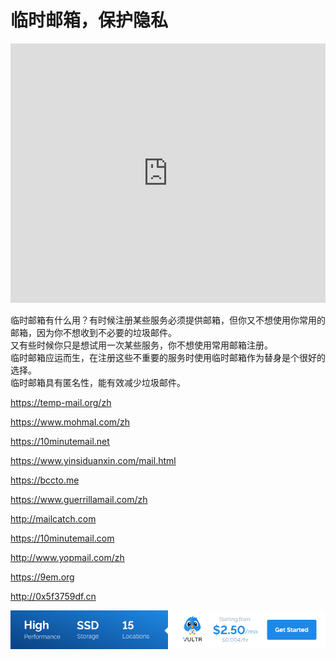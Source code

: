 # 临时邮箱，保护隐私

<iframe width="100%" height="415" src="https://www.youtube.com/embed/-NjfxbsmsUA" frameborder="0" allow="accelerometer; autoplay; encrypted-media; gyroscope; picture-in-picture" allowfullscreen></iframe>
<!-- <iframe width="100%" height="415" src="//player.bilibili.com/player.html?aid=882773020&bvid=BV1PK4y1k71W&cid=180090135&page=1" scrolling="no" border="0" frameborder="no" framespacing="0" allowfullscreen="true"> </iframe> -->

临时邮箱有什么用？有时候注册某些服务必须提供邮箱，但你又不想使用你常用的邮箱，因为你不想收到不必要的垃圾邮件。<br />
又有些时候你只是想试用一次某些服务，你不想使用常用邮箱注册。<br />
临时邮箱应运而生，在注册这些不重要的服务时使用临时邮箱作为替身是个很好的选择。<br />
临时邮箱具有匿名性，能有效减少垃圾邮件。

https://temp-mail.org/zh

https://www.mohmal.com/zh

https://10minutemail.net

https://www.yinsiduanxin.com/mail.html

https://bccto.me

https://www.guerrillamail.com/zh

http://mailcatch.com

https://10minutemail.com

http://www.yopmail.com/zh

https://9em.org

http://0x5f3759df.cn

<a href="https://www.vultr.com/?ref=9634529-9J">![](../images/banner_1.png)</a>
